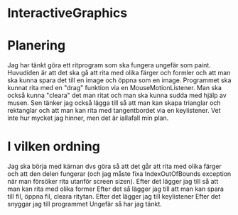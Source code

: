 # InteractiveGraphics

# Planering
Jag har tänkt göra ett ritprogram som ska fungera ungefär som paint. Huvudiden är att det ska gå att rita med olika färger och formler och att man ska kunna spara det till en image och öppna som en image. Programmet ska kunnat rita med en "drag" funktion via en MouseMotionListener. Man ska också kunna "cleara" det man ritat och man ska kunna sudda med hjälp av musen. Sen tänker jag också lägga till så att man kan skapa trianglar och rektanglar och att man kan rita med tangentbordet via en keylistener. Vet inte hur mycket jag hinner, men det är iallafall min plan.

# I vilken ordning

Jag ska börja med kärnan dvs göra så att det går att rita med olika färger och att den delen fungerar (och jag måste fixa IndexOutOfBounds exception när man försöker rita utanför screen sizen).
Efter det lägger jag till så att man kan rita med olika former
Efter det så lägger jag till att man kan spara till fil, öppna fil, cleara ritytan.
Efter det lägger jag till keylistener
Efter det snyggar jag till programmet
Ungefär så har jag tänkt.
